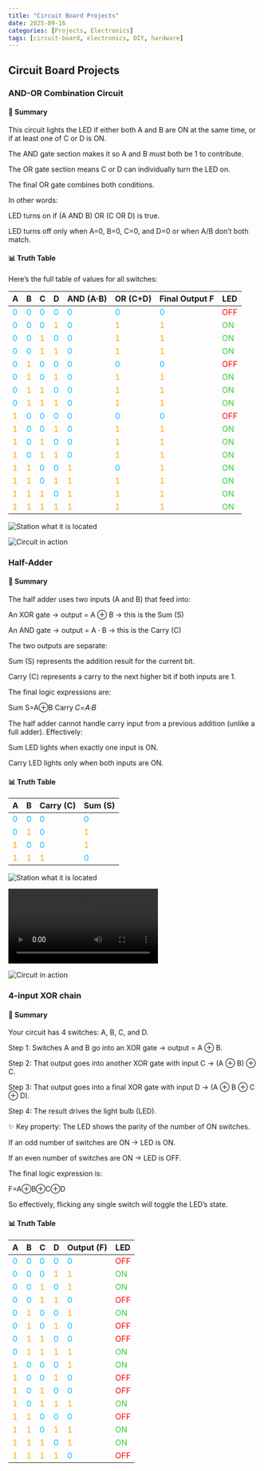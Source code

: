 ```yaml
---
title: "Circuit Board Projects"
date: 2025-09-16 
categories: [Projects, Electronics]
tags: [circuit-board, electronics, DIY, hardware]
---
```


## Circuit Board Projects

### AND-OR Combination Circuit
#### 🔎 Summary

This circuit lights the LED if either both A and B are ON at the same time, or if at least one of C or D is ON.

The AND gate section makes it so A and B must both be 1 to contribute.

The OR gate section means C or D can individually turn the LED on.

The final OR gate combines both conditions.

In other words:

LED turns on if (A AND B) OR (C OR D) is true.

LED turns off only when A=0, B=0, C=0, and D=0 or when A/B don’t both match.

#### 📊 Truth Table

Here’s the full table of values for all switches:

| A | B | C | D | AND (A·B) | OR (C+D) | Final Output F | LED |
|---|---|---|---|-----------|----------|----------------|-----|
| <span style="color:#00BFFF">0</span> | <span style="color:#00BFFF">0</span> | <span style="color:#00BFFF">0</span> | <span style="color:#00BFFF">0</span> | <span style="color:#00BFFF">0</span> | <span style="color:#00BFFF">0</span> | <span style="color:#00BFFF">0</span> | <span style="color:red">OFF</span> |
| <span style="color:#00BFFF">0</span> | <span style="color:#00BFFF">0</span> | <span style="color:#00BFFF">0</span> | <span style="color:orange">1</span> | <span style="color:#00BFFF">0</span> | <span style="color:orange">1</span> | <span style="color:orange">1</span> | <span style="color:#32CD32">ON</span> |
| <span style="color:#00BFFF">0</span> | <span style="color:#00BFFF">0</span> | <span style="color:orange">1</span> | <span style="color:#00BFFF">0</span> | <span style="color:#00BFFF">0</span> | <span style="color:orange">1</span> | <span style="color:orange">1</span> | <span style="color:#32CD32">ON</span> |
| <span style="color:#00BFFF">0</span> | <span style="color:#00BFFF">0</span> | <span style="color:orange">1</span> | <span style="color:orange">1</span> | <span style="color:#00BFFF">0</span> | <span style="color:orange">1</span> | <span style="color:orange">1</span> | <span style="color:#32CD32">ON</span> |
| <span style="color:#00BFFF">0</span> | <span style="color:orange">1</span> | <span style="color:#00BFFF">0</span> | <span style="color:#00BFFF">0</span> | <span style="color:#00BFFF">0</span> | <span style="color:#00BFFF">0</span> | <span style="color:#00BFFF">0</span> | <span style="color:red">OFF</span> |
| <span style="color:#00BFFF">0</span> | <span style="color:orange">1</span> | <span style="color:#00BFFF">0</span> | <span style="color:orange">1</span> | <span style="color:#00BFFF">0</span> | <span style="color:orange">1</span> | <span style="color:orange">1</span> | <span style="color:#32CD32">ON</span> |
| <span style="color:#00BFFF">0</span> | <span style="color:orange">1</span> | <span style="color:orange">1</span> | <span style="color:#00BFFF">0</span> | <span style="color:#00BFFF">0</span> | <span style="color:orange">1</span> | <span style="color:orange">1</span> | <span style="color:#32CD32">ON</span> |
| <span style="color:#00BFFF">0</span> | <span style="color:orange">1</span> | <span style="color:orange">1</span> | <span style="color:orange">1</span> | <span style="color:#00BFFF">0</span> | <span style="color:orange">1</span> | <span style="color:orange">1</span> | <span style="color:#32CD32">ON</span> |
| <span style="color:orange">1</span> | <span style="color:#00BFFF">0</span> | <span style="color:#00BFFF">0</span> | <span style="color:#00BFFF">0</span> | <span style="color:#00BFFF">0</span> | <span style="color:#00BFFF">0</span> | <span style="color:#00BFFF">0</span> | <span style="color:red">OFF</span> |
| <span style="color:orange">1</span> | <span style="color:#00BFFF">0</span> | <span style="color:#00BFFF">0</span> | <span style="color:orange">1</span> | <span style="color:#00BFFF">0</span> | <span style="color:orange">1</span> | <span style="color:orange">1</span> | <span style="color:#32CD32">ON</span> |
| <span style="color:orange">1</span> | <span style="color:#00BFFF">0</span> | <span style="color:orange">1</span> | <span style="color:#00BFFF">0</span> | <span style="color:#00BFFF">0</span> | <span style="color:orange">1</span> | <span style="color:orange">1</span> | <span style="color:#32CD32">ON</span> |
| <span style="color:orange">1</span> | <span style="color:#00BFFF">0</span> | <span style="color:orange">1</span> | <span style="color:orange">1</span> | <span style="color:#00BFFF">0</span> | <span style="color:orange">1</span> | <span style="color:orange">1</span> | <span style="color:#32CD32">ON</span> |
| <span style="color:orange">1</span> | <span style="color:orange">1</span> | <span style="color:#00BFFF">0</span> | <span style="color:#00BFFF">0</span> | <span style="color:orange">1</span> | <span style="color:#00BFFF">0</span> | <span style="color:orange">1</span> | <span style="color:#32CD32">ON</span> |
| <span style="color:orange">1</span> | <span style="color:orange">1</span> | <span style="color:#00BFFF">0</span> | <span style="color:orange">1</span> | <span style="color:orange">1</span> | <span style="color:orange">1</span> | <span style="color:orange">1</span> | <span style="color:#32CD32">ON</span> |
| <span style="color:orange">1</span> | <span style="color:orange">1</span> | <span style="color:orange">1</span> | <span style="color:#00BFFF">0</span> | <span style="color:orange">1</span> | <span style="color:orange">1</span> | <span style="color:orange">1</span> | <span style="color:#32CD32">ON</span> |
| <span style="color:orange">1</span> | <span style="color:orange">1</span> | <span style="color:orange">1</span> | <span style="color:orange">1</span> | <span style="color:orange">1</span> | <span style="color:orange">1</span> | <span style="color:orange">1</span> | <span style="color:#32CD32">ON</span> |


<!-- Circuit Image -->
![Station what it is located](/assets/IMG_1.jpg)

<!-- Circuit GIF -->
![Circuit in action](/assets/Circuit.gif)

### Half-Adder

#### 🔎 Summary

The half adder uses two inputs (A and B) that feed into:

An XOR gate → output = A ⊕ B → this is the Sum (S)

An AND gate → output = A · B → this is the Carry (C)

The two outputs are separate:

Sum (S) represents the addition result for the current bit.

Carry (C) represents a carry to the next higher bit if both inputs are 1.

The final logic expressions are:

Sum S=A⊕B
Carry 𝐶=𝐴⋅𝐵

The half adder cannot handle carry input from a previous addition (unlike a full adder).
Effectively:

Sum LED lights when exactly one input is ON.

Carry LED lights only when both inputs are ON.

#### 📊 Truth Table

| A | B | Carry (C) | Sum (S) |
|---|---|-----------|---------|
| <span style="color:#00BFFF">0</span> | <span style="color:#00BFFF">0</span> | <span style="color:#00BFFF">0</span> | <span style="color:#00BFFF">0</span> |
| <span style="color:#00BFFF">0</span> | <span style="color:orange">1</span> | <span style="color:#00BFFF">0</span> | <span style="color:orange">1</span> |
| <span style="color:orange">1</span> | <span style="color:#00BFFF">0</span> | <span style="color:#00BFFF">0</span> | <span style="color:orange">1</span> |
| <span style="color:orange">1</span> | <span style="color:orange">1</span> | <span style="color:orange">1</span> | <span style="color:#00BFFF">0</span> |

<!-- Circuit Image -->
![Station what it is located](/assets/IMG_1706.jpg)


<!-- Circuit Video -->
![Station what it is located](/assets/IMG_1709.MOV)

<!-- Circuit GIF -->
![Circuit in action](/assets/circuit2.gif)

### 4-input XOR chain
#### 🔎 Summary

Your circuit has 4 switches: A, B, C, and D.

Step 1: Switches A and B go into an XOR gate → output = A ⊕ B.

Step 2: That output goes into another XOR gate with input C → (A ⊕ B) ⊕ C.

Step 3: That output goes into a final XOR gate with input D → (A ⊕ B ⊕ C ⊕ D).

Step 4: The result drives the light bulb (LED).

✨ Key property: The LED shows the parity of the number of ON switches.

If an odd number of switches are ON → LED is ON.

If an even number of switches are ON → LED is OFF.

The final logic expression is:

F=A⊕B⊕C⊕D

So effectively, flicking any single switch will toggle the LED’s state.


#### 📊 Truth Table

| A | B | C | D | Output (F) | LED |
|---|---|---|---|------------|-----|
| <span style="color:#00BFFF">0</span> | <span style="color:#00BFFF">0</span> | <span style="color:#00BFFF">0</span> | <span style="color:#00BFFF">0</span> | <span style="color:#00BFFF">0</span> | <span style="color:red">OFF</span> |
| <span style="color:#00BFFF">0</span> | <span style="color:#00BFFF">0</span> | <span style="color:#00BFFF">0</span> | <span style="color:orange">1</span> | <span style="color:orange">1</span> | <span style="color:#32CD32">ON</span> |
| <span style="color:#00BFFF">0</span> | <span style="color:#00BFFF">0</span> | <span style="color:orange">1</span> | <span style="color:#00BFFF">0</span> | <span style="color:orange">1</span> | <span style="color:#32CD32">ON</span> |
| <span style="color:#00BFFF">0</span> | <span style="color:#00BFFF">0</span> | <span style="color:orange">1</span> | <span style="color:orange">1</span> | <span style="color:#00BFFF">0</span> | <span style="color:red">OFF</span> |
| <span style="color:#00BFFF">0</span> | <span style="color:orange">1</span> | <span style="color:#00BFFF">0</span> | <span style="color:#00BFFF">0</span> | <span style="color:orange">1</span> | <span style="color:#32CD32">ON</span> |
| <span style="color:#00BFFF">0</span> | <span style="color:orange">1</span> | <span style="color:#00BFFF">0</span> | <span style="color:orange">1</span> | <span style="color:#00BFFF">0</span> | <span style="color:red">OFF</span> |
| <span style="color:#00BFFF">0</span> | <span style="color:orange">1</span> | <span style="color:orange">1</span> | <span style="color:#00BFFF">0</span> | <span style="color:#00BFFF">0</span> | <span style="color:red">OFF</span> |
| <span style="color:#00BFFF">0</span> | <span style="color:orange">1</span> | <span style="color:orange">1</span> | <span style="color:orange">1</span> | <span style="color:orange">1</span> | <span style="color:#32CD32">ON</span> |
| <span style="color:orange">1</span> | <span style="color:#00BFFF">0</span> | <span style="color:#00BFFF">0</span> | <span style="color:#00BFFF">0</span> | <span style="color:orange">1</span> | <span style="color:#32CD32">ON</span> |
| <span style="color:orange">1</span> | <span style="color:#00BFFF">0</span> | <span style="color:#00BFFF">0</span> | <span style="color:orange">1</span> | <span style="color:#00BFFF">0</span> | <span style="color:red">OFF</span> |
| <span style="color:orange">1</span> | <span style="color:#00BFFF">0</span> | <span style="color:orange">1</span> | <span style="color:#00BFFF">0</span> | <span style="color:#00BFFF">0</span> | <span style="color:red">OFF</span> |
| <span style="color:orange">1</span> | <span style="color:#00BFFF">0</span> | <span style="color:orange">1</span> | <span style="color:orange">1</span> | <span style="color:orange">1</span> | <span style="color:#32CD32">ON</span> |
| <span style="color:orange">1</span> | <span style="color:orange">1</span> | <span style="color:#00BFFF">0</span> | <span style="color:#00BFFF">0</span> | <span style="color:#00BFFF">0</span> | <span style="color:red">OFF</span> |
| <span style="color:orange">1</span> | <span style="color:orange">1</span> | <span style="color:#00BFFF">0</span> | <span style="color:orange">1</span> | <span style="color:orange">1</span> | <span style="color:#32CD32">ON</span> |
| <span style="color:orange">1</span> | <span style="color:orange">1</span> | <span style="color:orange">1</span> | <span style="color:#00BFFF">0</span> | <span style="color:orange">1</span> | <span style="color:#32CD32">ON</span> |
| <span style="color:orange">1</span> | <span style="color:orange">1</span> | <span style="color:orange">1</span> | <span style="color:orange">1</span> | <span style="color:#00BFFF">0</span> | <span style="color:red">OFF</span> |



